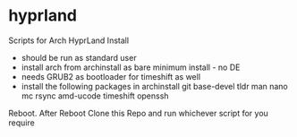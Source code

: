 # hyprland
Scripts for Arch HyprLand Install
- should be run as standard user
- install arch from archinstall as bare minimum install - no DE
- needs GRUB2 as bootloader for timeshift as well
- install the following packages in archinstall 
git base-devel tldr man nano mc rsync amd-ucode timeshift openssh

Reboot.
After Reboot Clone this Repo and run whichever script for you require